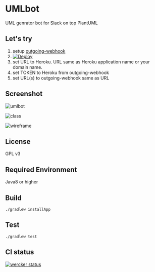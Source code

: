 # UMLbot

UML genrator bot for Slack on top PlantUML

## Let's try

1. setup [outgoing-webhook](https://my.slack.com/services/new/outgoing-webhook)
2. [![Deploy](https://www.herokucdn.com/deploy/button.png)](https://heroku.com/deploy)
3. set URL to Heroku. URL same as Heroku application name or your domain name.
4. set TOKEN to Heroku from outgoing-webhook
5. set URL(s) to outgoing-webhook same as URL

## Screenshot

![umlbot](https://raw.githubusercontent.com/taichi/umlbot/master/docs/umlbot.png)

![class](https://raw.githubusercontent.com/taichi/umlbot/master/docs/class.png)

![wireframe](https://raw.githubusercontent.com/taichi/umlbot/master/docs/wireframe.png)

## License

GPL v3

## Required Environment

Java8 or higher

## Build

    ./gradlew installApp

## Test

    ./gradlew test

## CI status

[![wercker status](https://app.wercker.com/status/c1ba9b381bde8b76b181c3d4a1cc90d0/m "wercker status")](https://app.wercker.com/project/bykey/c1ba9b381bde8b76b181c3d4a1cc90d0)
